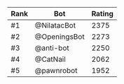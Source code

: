 Rank|Bot|Rating
---|---|---
#1|@NilatacBot|2375
#2|@OpeningsBot|2273
#3|@anti-bot|2250
#4|@CatNail|2062
#5|@pawnrobot|1952
